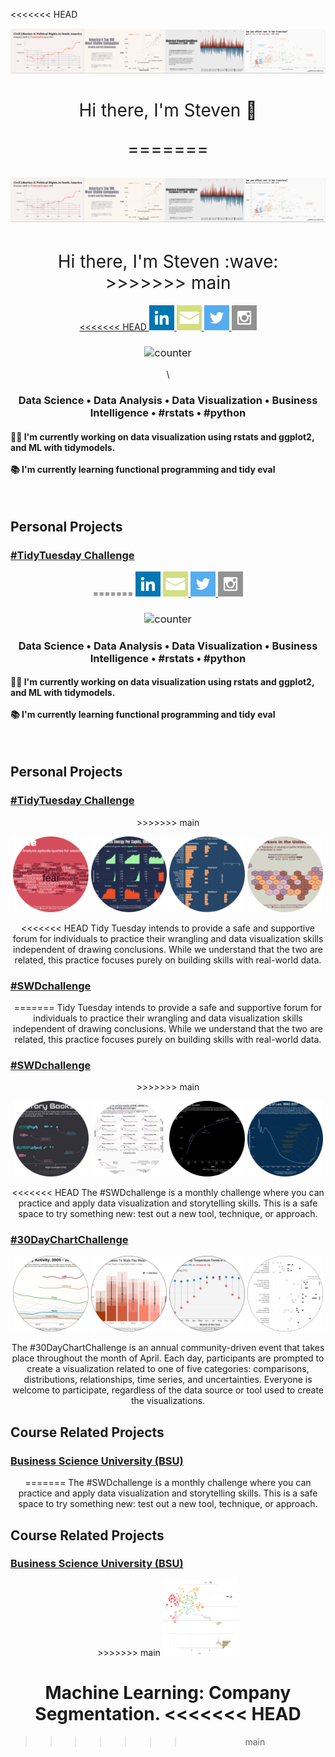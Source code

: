 
<<<<<<< HEAD
<!-- banner -->

![](https://github.com/poncest/poncest/blob/main/icons/banner_03.png)

<!-- social media buttons -->

<h1 style="font-weight:normal" align="center">

 Hi there, I'm Steven :wave: 

=======
<!-- bannner -->
![](https://github.com/poncest/poncest/blob/main/icons/banner_03.png)


<!-- social media buttons -->
<h1 style="font-weight:normal" align="center">
   &nbsp;Hi there, I'm Steven :wave:&nbsp;
>>>>>>> main
</h1>

<div id="badges" align="center">

<a href="https://www.linkedin.com/in/stevenponce/">
<<<<<<< HEAD
<img src="https://github.com/poncest/poncest/blob/main/icons/LINKEDIN.svg" alt="LinkedIn" border="0" width="40" height="40"/>
</a>

<a href="mailto:steven_ponce@yahoo.com">
<img src="https://github.com/poncest/poncest/blob/main/icons/MAIL.svg" alt="Email" border="0" width="40" height="40"/>
</a>

<a href="https://twitter.com/sponce1">
<img src="https://github.com/poncest/poncest/blob/main/icons/TWITTER.svg" alt="Twitter" border="0" width="40" height="40"/>
</a>

<a href="https://www.instagram.com/sponce11/">
<img src="https://github.com/poncest/poncest/blob/main/icons/IG.svg" alt="Instagram" border="0" width="40" height="40"/>
</a>

<!-- profile counter button -->

<h3 style="font-weight:normal" align="center">

<img src="https://komarev.com/ghpvc/?username=poncest&amp;style=flat-square&amp;color=blue" alt="counter"/>

</h3>

<!-- hello and about me text sections -->\

<h3 align="center">

Data Science • Data Analysis • Data Visualization • Business
Intelligence • #rstats • #python

</h3>

<h4 align="left">

👨‍💻 I'm currently working on data visualization using rstats and ggplot2,
and ML with tidymodels. <br><br> 📚 I'm currently learning functional
programming and tidy eval

</h4>

<br>

<!-- Personal Projects Section -->

<h2 align="left">

Personal Projects

</h2>

<!-- #TidyTuesday Challenge  -->

<h3 align="left">

<a href="https://github.com/poncest/tidytuesday" target="_blank">#TidyTuesday
Challenge</a>

</h3>
=======
   <img border="0" alt="LinkedIn" src="https://github.com/poncest/poncest/blob/main/icons/LINKEDIN.svg" width="40" height="40">
</a>

<a href="mailto:steven_ponce@yahoo.com">
   <img border="0" alt="Email" src="https://github.com/poncest/poncest/blob/main/icons/MAIL.svg" width="40" height="40">
</a>

<a href="https://twitter.com/sponce1">
   <img border="0" alt="Twitter" src="https://github.com/poncest/poncest/blob/main/icons/TWITTER.svg" width="40" height="40">
</a>

<a href="https://www.instagram.com/sponce11/">
   <img border="0" alt="Instagram" src="https://github.com/poncest/poncest/blob/main/icons/IG.svg" width="40" height="40">
</a> 


<!-- profile counter button -->
<h3 style="font-weight:normal" align="center">
<img src="https://komarev.com/ghpvc/?username=poncest&style=flat-square&color=blue" alt="counter"/>
</h3>

 <!-- hello and about me text sections -->  
<h3 align="center">
  Data Science • Data Analysis • Data Visualization • Business Intelligence • #rstats • #python 
</h3>

  
<h4 align="left">
   👨‍💻 I'm currently working on data visualization using rstats and ggplot2, and ML with tidymodels.
   <br><br>
   📚 I'm currently learning functional programming and tidy eval
</h4>
<br>


<!-- Personal Projects Section -->
<h2 align="left">Personal Projects</h2>

<!-- #TidyTuesday Challenge  -->
<h3 align="left"><a href="https://github.com/poncest/tidytuesday" target="_blank">#TidyTuesday Challenge</a></h3>
>>>>>>> main

<a href="https://github.com/poncest/tidytuesday" target="_blank"><img src="https://github.com/poncest/poncest/blob/main/cropped_img/tt_2023_04.png" alt="#TidyTuesday Challenge" width="24%"/></a>
<a href="https://github.com/poncest/tidytuesday" target="_blank"><img src="https://github.com/poncest/poncest/blob/main/cropped_img/tt_2023_23.png" alt="#TidyTuesday Challenge" width="24%"/></a>
<a href="https://github.com/poncest/tidytuesday" target="_blank"><img src="https://github.com/poncest/poncest/blob/main/cropped_img/tt_2023_24.png" alt="#TidyTuesday Challenge" width="24%"/></a>
<a href="https://github.com/poncest/tidytuesday" target="_blank"><img src="https://github.com/poncest/poncest/blob/main/cropped_img/tt_2023_27.png" alt="#TidyTuesday Challenge" width="24%"/></a>

<<<<<<< HEAD
Tidy Tuesday intends to provide a safe and supportive forum for
individuals to practice their wrangling and data visualization skills
independent of drawing conclusions. While we understand that the two are
related, this practice focuses purely on building skills with real-world
data.

<!-- #SWDchallenge -->

<h3 align="left">

<a href="https://github.com/poncest/SWDchallenge" target="_blank">#SWDchallenge</a>

</h3>
=======
Tidy Tuesday intends to provide a safe and supportive forum for individuals to practice their wrangling and data visualization skills independent of drawing conclusions. While we understand that the two are related, this practice focuses purely on building skills with real-world data.


<!-- #SWDchallenge -->
<h3 align="left"><a href="https://github.com/poncest/SWDchallenge" target="_blank">#SWDchallenge</a></h3>
>>>>>>> main

<a href="https://github.com/poncest/SWDchallenge" target="_blank"><img src="https://github.com/poncest/poncest/blob/main/cropped_img/swd_01.png" alt="#SWDchallenge" width="24%"/></a>
<a href="https://github.com/poncest/SWDchallenge" target="_blank"><img src="https://github.com/poncest/poncest/blob/main/cropped_img/swd_02.png" alt="#SWDchallenge" width="24%"/></a>
<a href="https://github.com/poncest/SWDchallenge" target="_blank"><img src="https://github.com/poncest/poncest/blob/main/cropped_img/swd_03.png" alt="#SWDchallenge" width="24%"/></a>
<a href="https://github.com/poncest/SWDchallenge" target="_blank"><img src="https://github.com/poncest/poncest/blob/main/cropped_img/swd_04.png" alt="#SWDchallenge" width="24%"/></a>

<<<<<<< HEAD
The #SWDchallenge is a monthly challenge where you can practice and
apply data visualization and storytelling skills. This is a safe space
to try something new: test out a new tool, technique, or approach.


<!-- #30DayChartChallenge -->    

<h3 align="left">

<a href="https://github.com/poncest/30DayChartChallenge" target="_blank">#30DayChartChallenge</a>

</h3>

<a href="https://github.com/poncest/30DayChartChallenge" target="_blank"><img src="https://github.com/poncest/poncest/blob/master/cropped_img/30dcc_06.png" alt="#30DayChartChallenge" width="24%"/></a>
<a href="https://github.com/poncest/30DayChartChallenge" target="_blank"><img src="https://github.com/poncest/poncest/blob/master/cropped_img/30dcc_12.png" alt="#30DayChartChallengee" width="24%"/></a>
<a href="https://github.com/poncest/30DayChartChallenge" target="_blank"><img src="https://github.com/poncest/poncest/blob/master/cropped_img/30dcc_16.png" alt="#30DayChartChallenge" width="24%"/></a>
<a href="https://github.com/poncest/30DayChartChallenge" target="_blank"><img src="https://github.com/poncest/poncest/blob/master/cropped_img/30dcc_29.png" alt="#30DayChartChallenge" width="24%"/></a>

The #30DayChartChallenge is an annual community-driven event that takes place throughout the month of April. Each day, participants are prompted to create a visualization related to one of five categories: comparisons, distributions, relationships, time series, and uncertainties. Everyone is welcome to participate, regardless of the data source or tool used to create the visualizations.



<!-- PLACEHOLDER Course Projects Section -->

<h2 align="left">

Course Related Projects

</h2>

<!-- Business Science University (BSU)  -->

<h3 align="left">

<a href="https://github.com/poncest/BSU" target="_blank">Business
Science University (BSU)</a>

</h3>
=======
The #SWDchallenge is a monthly challenge where you can practice and apply data visualization and storytelling skills. This is a safe space to try something new: test out a new tool, technique, or approach. 


<!-- PLACEHOLDER Course Projects Section -->
<h2 align="left">Course Related Projects</h2>

<!-- Business Science University (BSU)  -->
<h3 align="left"><a href="https://github.com/poncest/BSU" target="_blank">Business Science University (BSU)</a></h3>
>>>>>>> main

<a href="https://github.com/poncest/tidytuesday" target="_blank">
<a href="https://rpubs.com/poncest/885397">
<img src="https://github.com/poncest/poncest/blob/main/cropped_img/bsu_segmentation.png" alt="Machine Learning: Company Segmentation" width="24%"/></a>

Machine Learning: Company Segmentation.
<<<<<<< HEAD
=======


>>>>>>> main
